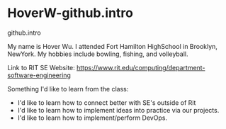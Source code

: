 # HoverW-github.intro
github.intro

My name is Hover Wu. I attended Fort Hamilton HighSchool in Brooklyn, NewYork. My hobbies include bowling, fishing, and volleyball.

Link to RIT SE Website: https://www.rit.edu/computing/department-software-engineering

Something I'd like to learn from the class:

- I'd like to learn how to connect better with SE's outside of Rit
- I'd like to learn how to implement ideas into practice via our projects.
- I'd like to learn how to implement/perform DevOps.
